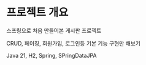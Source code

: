 # 프로젝트 개요

스프링으로 처음 만들어본 게시판 프로젝트

CRUD, 페이징, 회원가입, 로그인등 기본 기능 구현만 해보기


Java 21, H2, Spring, SPringDataJPA

